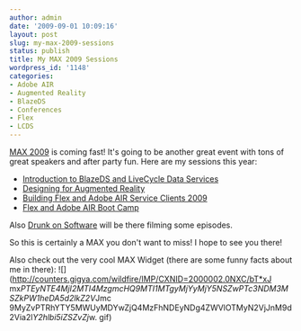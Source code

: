 ```yaml
---
author: admin
date: '2009-09-01 10:09:16'
layout: post
slug: my-max-2009-sessions
status: publish
title: My MAX 2009 Sessions
wordpress_id: '1148'
categories:
- Adobe AIR
- Augmented Reality
- BlazeDS
- Conferences
- Flex
- LCDS
---
```


[MAX 2009](http://max.adobe.com/) is coming fast! It's going to be another
great event with tons of great speakers and after party fun. Here are my
sessions this year:

  * [Introduction to BlazeDS and LiveCycle Data Services](http://max.adobe.com/scheduler/#view=1;session=38f90275-4f7f-4c9e-9456-a87ae4428a8a)
  * [Designing for Augmented Reality](http://max.adobe.com/scheduler/#view=1;session=3ed8c7b5-d2fc-4572-b4fd-44e7ab9b4da6)
  * [Building Flex and Adobe AIR Service Clients 2009](http://max.adobe.com/scheduler/#view=1;session=51f7122b-42e8-4c10-ad75-d87e7a62aa98)
  * [Flex and Adobe AIR Boot Camp](http://max.adobe.com/scheduler/#view=1;session=536613cb-9409-4187-81ec-7d00607c2786)
  
Also [Drunk on Software](http://www.drunkonsoftware.com) will be there filming
some episodes.

So this is certainly a MAX you don't want to miss! I hope to see you there!

Also check out the very cool MAX Widget (there are some funny facts about me
in there): ![](http://counters.gigya.com/wildfire/IMP/CXNID=2000002.0NXC/bT*xJ
mx*PTEyNTE4MjI2MTI4MzgmcHQ9MTI1MTgyMjYyMjY5NSZwPTc3NDM3MSZkPW1heDA5d2lkZ2V*Jmc
9MyZvPTRhYTY5MWUyMDYwZjQ4MzFhNDEyNDg4ZWVlOTMyN2VjJnM9d2Via2l*Y2hlbi5iZSZvZj*w.
gif)

